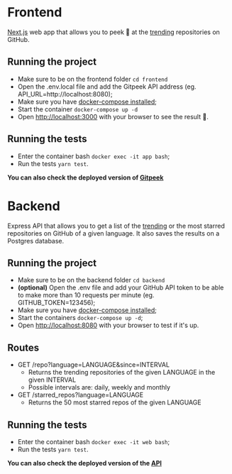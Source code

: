 # Frontend

[Next.js](https://nextjs.org/) web app that allows you to peek 👀 at the [trending](https://github.com/trending) repositories on GitHub.

## Running the project

- Make sure to be on the frontend folder `cd frontend`
- Open the .env.local file and add the Gitpeek API address (eg. API_URL=http://localhost:8080);
- Make sure you have [docker-compose installed](https://docs.docker.com/compose/install/);
- Start the container `docker-compose up -d`
- Open [http://localhost:3000](http://localhost:3000) with your browser to see the result 👀️.

## Running the tests

- Enter the container bash `docker exec -it app bash`;
- Run the tests `yarn test`.

**You can also check the deployed version of [Gitpeek](https://gitpeek.vercel.app/)**

# Backend

Express API that allows you to get a list of the [trending](https://github.com/trending) or the most starred repositories on GitHub of a given language. It also saves the results on a Postgres database.

## Running the project

- Make sure to be on the backend folder `cd backend`
- **(optional)** Open the .env file and add your GitHub API token to be able to make more than 10 requests per minute (eg. GITHUB_TOKEN=123456);
- Make sure you have [docker-compose installed](https://docs.docker.com/compose/install/);
- Start the containers `docker-compose up -d`;
- Open [http://localhost:8080](http://localhost:8080) with your browser to test if it's up.

## Routes

- GET /repo?language=LANGUAGE&since=INTERVAL
    - Returns the trending repositories of the given LANGUAGE in the given INTERVAL
    - Possible intervals are: daily, weekly and monthly
- GET /starred_repos?language=LANGUAGE
    - Returns the 50 most starred repos of the given LANGUAGE

## Running the tests

- Enter the container bash `docker exec -it web bash`;
- Run the tests `yarn test`.

**You can also check the deployed version of the [API](https://gitpeekapi.herokuapp.com/)**


